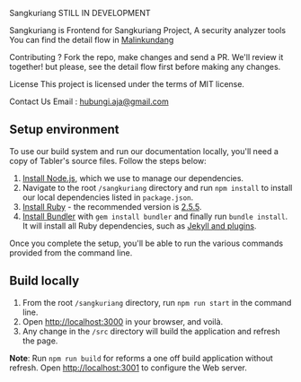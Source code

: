 Sangkuriang
STILL IN DEVELOPMENT

Sangkuriang is Frontend for Sangkuriang Project, A security analyzer tools You can find the detail flow in [Malinkundang](https://github.com/Proyek-Sangkuriang/malinkundang)

Contributing ?
Fork the repo, make changes and send a PR. We'll review it together! but please, see the detail flow first before making any changes.

License
This project is licensed under the terms of MIT license.

Contact Us
Email : hubungi.aja@gmail.com


## Setup environment

To use our build system and run our documentation locally, you'll need a copy of Tabler's source files. Follow the steps below:


1. [Install Node.js](https://nodejs.org/download/), which we use to manage our dependencies.
2. Navigate to the root `/sangkuriang` directory and run `npm install` to install our local dependencies listed in `package.json`.
3. [Install Ruby](https://www.ruby-lang.org/en/documentation/installation/) - the recommended version is [2.5.5](https://cache.ruby-lang.org/pub/ruby/2.5/ruby-2.5.5.tar.gz).
4. [Install Bundler](https://bundler.io) with `gem install bundler` and finally run `bundle install`. It will install all Ruby dependencies, such as [Jekyll and plugins](https://jekyllrb.com).

Once you complete the setup, you'll be able to run the various commands provided from the command line.

## Build locally

1. From the root `/sangkuriang` directory, run `npm run start` in the command line.
2. Open [http://localhost:3000](http://localhost:3000) in your browser, and voilà.
3. Any change in the `/src` directory will build the application and refresh the page.

**Note**:
Run `npm run build` for reforms a one off build application without refresh.
Open [http://localhost:3001](http://localhost:3001) to configure the Web server.
